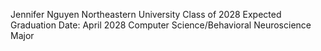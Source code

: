 Jennifer Nguyen
Northeastern University Class of 2028
Expected Graduation Date: April 2028
Computer Science/Behavioral Neuroscience Major
